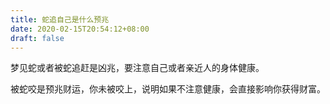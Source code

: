 ```yaml
---
title: 蛇追自己是什么预兆
date: 2020-02-15T20:54:12+08:00
draft: false
---
```


梦见蛇或者被蛇追赶是凶兆，要注意自己或者亲近人的身体健康。

被蛇咬是预兆财运，你未被咬上，说明如果不注意健康，会直接影响你获得财富。

